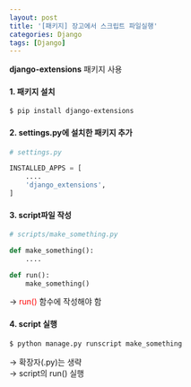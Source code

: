 ```yaml
---
layout: post
title: '[패키지] 장고에서 스크립트 파일실행'
categories: Django
tags: [Django]
---
```


**django-extensions** 패키지 사용

#### 1. 패키지 설치
```bash
$ pip install django-extensions
```

#### 2. settings.py에 설치한 패키지 추가

```python
# settings.py

INSTALLED_APPS = [
    ....
    'django_extensions',
]
```

#### 3. script파일 작성

```python
# scripts/make_something.py

def make_something():
    ....

def run():
    make_something()

```
→ <span style="color:red;">run()</span> 함수에 작성해야 함


#### 4. script 실행
```bash
$ python manage.py runscript make_something
```
→ 확장자(.py)는 생략  
→ script의 run() 실행